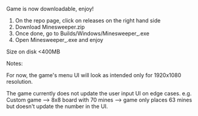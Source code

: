 Game is now downloadable, enjoy! 

1. On the repo page, click on releases on the right hand side
2. Download Minesweeper.zip
3. Once done, go to Builds/Windows/Minesweeper_.exe
4. Open Minesweeper_.exe and enjoy

Size on disk <400MB

Notes:

For now, the game's menu UI will look as intended only for 1920x1080 resolution.

The game currently does not update the user input UI on edge cases.
e.g. Custom game --> 8x8 board with 70 mines --> game only places 63 mines but doesn't update the number in the UI.
